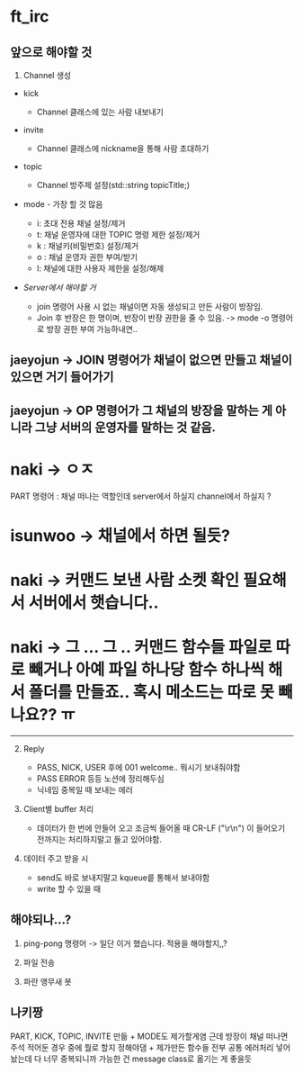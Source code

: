 # ft_irc

## 앞으로 해야할 것
1. Channel 생성 
- kick
    - Channel 클래스에 있는 사람 내보내기
-  invite
    - Channel 클래스에 nickname을 통해 사람 초대하기
-  topic
    - Channel 방주제 설정(std::string topicTitle;)
-  mode - 가장 할 것 많음
    - i: 초대 전용 채널 설정/제거
    - t: 채널 운영자에 대한 TOPIC 명령 제한 설정/제거
    - k : 채널키(비밀번호) 설정/제거
    - o : 채널 운영자 권한 부여/받기
    - l: 채널에 대한 사용자 제한을 설정/해제

- *Server에서 해야할 거*
    - join 명령어 사용 시 없는 채널이면 자동 생성되고 만든 사람이 방장임. 
    - Join 후 반장은 한 명이며, 반장이 반장 권한을 줄 수 있음.
	-> mode -o 명령어로 방장 권한 부여 가능하내연..

## jaeyojun -> JOIN 명령어가 채널이 없으면 만들고 채널이 있으면 거기 들어가기 

## jaeyojun -> OP 명령어가 그 채널의 방장을 말하는 게 아니라 그냥 서버의 운영자를 말하는 것 같음.
# naki -> ㅇㅈ 
PART 명령어 : 채널 떠나는 역할인데 server에서 하실지 channel에서 하실지 ?
# isunwoo -> 채널에서 하면 될듯?
# naki -> 커맨드 보낸 사람 소켓 확인 필요해서 서버에서 햇습니다..
# naki -> 그 ... 그 .. 커맨드 함수들 파일로 따로 빼거나 아예 파일 하나당 함수 하나씩 해서 폴더를 만들죠.. 혹시 메소드는 따로 못 빼나요?? ㅠ
---

2. Reply
    -  PASS, NICK, USER 후에 001 welcome.. 뭐시기 보내줘야함
    -  PASS ERROR 등등 노션에 정리해두심
    -  닉네임 중복일 때 보내는 에러

3. Client별 buffer 처리
    - 데이터가 한 번에 안들어 오고 조금씩 들어올 때 CR-LF ("\r\n") 이 들어오기 전까지는 처리하지말고 들고 있어야함.

4. 데이터 주고 받을 시
    -  send도 바로 보내지말고 kqueue릍 통해서 보내야함
    -  write 할 수 있을 때

## 해야되나...?

1. ping-pong 명령어 -> 일단 이거 했습니다. 적용을 해야할지,,?

2. 파일 전송

3. 파란 앵무새 봇

## 나키짱
PART, KICK, TOPIC, INVITE 만듦 + MODE도 제가할게염
근데 방장이 채널 떠나면 주석 적어둔 경우 중에 뭘로 할지 정해야댐
+
제가만든 함수들 전부 공통 에러처리 넣어놨는데 다 너무 중복되니까 가능한 건 message class로 옮기는 게 좋을듯
